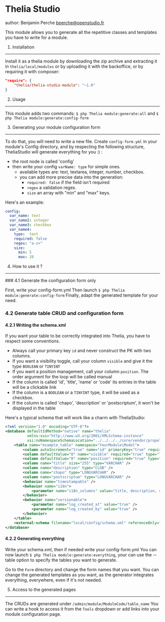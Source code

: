 Thelia Studio
===
author: Benjamin Perche <bperche@openstudio.fr>

This module allows you to generate all the repetitive classes and templates you have to write for a module.

1. Installation
---

Install it as a thelia module by downloading the zip archive and extracting it in ```thelia/local/modules``` or by uploading it with the backoffice,
or by requiring it with composer:
```json
"require": {
    "thelia/thelia-studio-module": "~1.0"
}
```

2. Usage
---

This module adds two commands:
```$ php Thelia module:generate:all```
and
```$ php Thelia module:generate:config-form```

3. Generating your module configuration form
---

To do that, you will need to write a new file.
Create ```config-form.yml``` in your module's Config directory,
and by respecting the following structure, TheliaStudio will generate everything for you :) :

- the root node is called 'config'
- then write your config ```varName: type``` for simple ones.
    - available types are: text, textarea, integer, number, checkbox.
    - you can add more precise data into the generation:
        - ```required: false``` if the field isn't required
        - ```regex``` a validation regex.
        - ```size``` an array with "min" and "max" keys.

Here's an example:
```yaml
config:
  var_name: text
  var_name2: integer
  var_name3: checkbox
  var_name4:
    type:  text
    required: false
    regex: "a-z+"
    size:
      min: 5
      max: 20
```

4. How to use it ?
---

### 4.1 Generate the configuration form only

First, write your config-form.yml
Then launch ```$ php Thelia module:generate:config-form```
Finally, adapt the generated template for your need.

### 4.2 Generate table CRUD and configuration form

#### 4.2.1 Writing the schema.xml

If you want your table to be correctly integrated into Thelia, you have to respect some conventions.

- Always call your primary key ```id``` and never construct the PK with two columns.
- If you want a visibility toggle, call your column ```visible``` and give it the type ```BOOLEAN``` or ```TINYINT```
- If you want a position management, call your column ```position```. The order argument for the loop will be called manual
- If the column is called 'id', 'title', 'name' or 'code' its entries in the table will be a clickable link
- If the column is a ```BOOLEAN``` or a ```TINYINT``` type, it will be used as a checkbox.
- If the column is called 'chapo', 'description' or 'postscriptum', it won't be displayed in the table

Here's a typical schema that will work like a charm with TheliaStudio:
```xml
<?xml version="1.0" encoding="UTF-8"?>
<database defaultIdMethod="native" name="thelia"
          xmlns:xsi="http://www.w3.org/2001/XMLSchema-instance"
          xsi:noNamespaceSchemaLocation="../../../../core/vendor/propel/propel/resources/xsd/database.xsd" >
    <table name="example_table" namespace="YourModule\Model">
        <column autoIncrement="true" name="id" primaryKey="true" required="true" type="INTEGER" />
        <column defaultValue="0" name="visible" required="true" type="TINYINT" />
        <column defaultValue="0" name="position" required="true" type="INTEGER" />
        <column name="title" size="255" type="VARCHAR" />
        <column name="description" type="CLOB" />
        <column name="chapo" type="LONGVARCHAR" />
        <column name="postscriptum" type="LONGVARCHAR" />
        <behavior name="timestampable" />
        <behavior name="i18n">
            <parameter name="i18n_columns" value="title, description, chapo, postscriptum" />
        </behavior>
        <behavior name="versionable">
            <parameter name="log_created_at" value="true" />
            <parameter name="log_created_by" value="true" />
        </behavior>
    </table>
    <external-schema filename="local/config/schema.xml" referenceOnly="true" />
</database>

```

#### 4.2.2 Generating everything

Write your schema.xml, then if needed write your config-form.yml
You can now launch ```$ php Thelia module:generate:everything```, your can use the --table option to specify the tables you want to generate.

Go to the ```Form``` directory and change the form names that you want.
You can change the generated templates as you want, as the generator integrates everything, everywhere, even if it's not needed.

5. Access to the generated pages
---

The CRUDs are generated under ```/admin/module/ModuleCode/table_name```
You can write a hook to access it from the ```Tools``` dropdown or add links into your module configuration page.